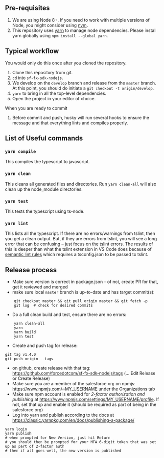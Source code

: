 ## Pre-requisites

1.  We are using Node 8+. If you need to work with multiple versions of Node, you might consider using [nvm](https://github.com/creationix/nvm).
1.  This repository uses [yarn](https://yarnpkg.com/) to manage node dependencies. Please install yarn globally using `npm install --global yarn`.

## Typical workflow

You would only do this once after you cloned the repository.

1.  Clone this repository from git.
1.  `cd` into `sf-fx-sdk-nodejs`.
1.  We develop on the `develop` branch and release from the `master` branch. At
    this point, you should do initiate a `git checkout -t origin/develop`.
1.  `yarn` to bring in all the top-level dependencies.
1.  Open the project in your editor of choice.

When you are ready to commit

1.  Before commit and push, husky will run several hooks to ensure the message and that everything lints and compiles properly.

## List of Useful commands

### `yarn compile`

This compiles the typescript to javascript.

### `yarn clean`

This cleans all generated files and directories. Run `yarn clean-all` will also clean up the node_module directories.

### `yarn test`

This tests the typescript using ts-node.

### `yarn lint`

This lists all the typescript. If there are no errors/warnings
from tslint, then you get a clean output. But, if they are errors from tslint,
you will see a long error that can be confusing – just focus on the tslint
errors. The results of this is deeper than what the tslint extension in VS Code
does because of [semantic lint
rules](https://palantir.github.io/tslint/usage/type-checking/) which requires a
tsconfig.json to be passed to tslint.

## Release process

* Make sure version is correct in package.json - of not, create PR for that, get it reviewed and merged
* make sure local `master` branch is up-to-date and has target commit(s):
```
    git checkout master && git pull origin master && git fetch -p
    git log  # check for desired commits
```
* Do a full clean build and test, ensure there are no errors:
```
    yarn clean-all
    yarn
    yarn build
    yarn test
```
* Create and push tag for release:
```
git tag v1.4.0
git push origin --tags
```
* on github, create release with that tag: https://github.com/forcedotcom/sf-fx-sdk-nodejs/tags (... Edit Release or Create Release)
* Make sure you are a member of the salesforce org on npmjs: https://www.npmjs.com/~MY_USERNAME under the Organizations tab
* Make sure npm account is enabled for *2-factor authorization and publishing* at https://www.npmjs.com/settings/MY_USERNAME/profile.  If not, set that up and enable it (should be required as part of being in the salesforce org)
* Log into yarn and publish according to the docs at https://classic.yarnpkg.com/en/docs/publishing-a-package/
```
yarn login
yarn publish
# when prompted for New Version, just hit Return
# you should then be prompted for your MFA 6-digit token that was set up as part of 2-factor auth
# then if all goes well, the new version is published
```
